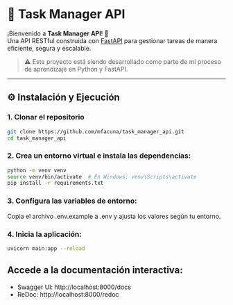 # 🧠 Task Manager API

¡Bienvenido a **Task Manager API**! 🧩  
Una API RESTful construida con [FastAPI](https://fastapi.tiangolo.com/) para gestionar tareas de manera eficiente, segura y escalable.  
> ⚠️ Este proyecto está siendo desarrollado como parte de mi proceso de aprendizaje en Python y FastAPI.

---

## ⚙️ Instalación y Ejecución

### 1. Clonar el repositorio

```bash
git clone https://github.com/mfacuna/task_manager_api.git
cd task_manager_api
```

### 2. Crea un entorno virtual e instala las dependencias:
```bash
python -m venv venv
source venv/bin/activate  # En Windows: venv\Scripts\activate
pip install -r requirements.txt
```

### 3. Configura las variables de entorno:
Copia el archivo .env.example a .env y ajusta los valores según tu entorno.

### 4. Inicia la aplicación:
```bash
uvicorn main:app --reload
```

## Accede a la documentación interactiva:
- Swagger UI: http://localhost:8000/docs
- ReDoc: http://localhost:8000/redoc
